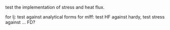 test the implementation of stress and heat flux.

for lj: test against analytical forms
for mlff: test HF against hardy, test stress against ... FD?